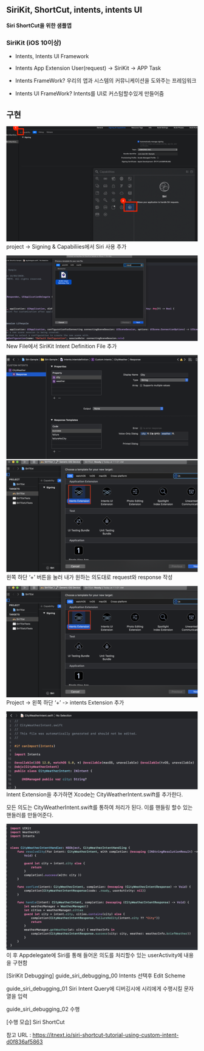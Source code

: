 ## SiriKit, ShortCut, intents, intents UI
**Siri ShortCut을 위한 샘플앱** 

### SiriKit (iOS 10이상)
- Intents, Intents UI Framework

- Intents App Extension
User(request) -> SiriKit -> APP Task

- Intents FrameWork? 
우리의 앱과 시스템의 커뮤니케이션을 도와주는 프레임워크

- Intents UI FrameWork?
Intents를 UI로 커스텀할수있게 만들어줌


## 구현
![이미지](./image/intents/guide_siri_project_00.png)
project -> Signing & Capabiliies에서
Siri 사용 추가

![이미지](./image/intents/guide_siri_project_01.png)
New File에서 SiriKit Intent Definition File 추가


![이미지](./image/intents/guide_siri_project_03.png)![이미지](./image/intents/guide_siri_project_04.png)
왼쪽 하단 ‘+’ 버튼을 눌러
내가 원하는 의도대로 request와 response 작성

![이미지](./image/intents/guide_siri_project_04.png)
Project -> 왼쪽 하단 ‘+’ -> intents Extension 추가

![이미지](./image/intents/guide_siri_project_05.png)
Intent Extension을 추가하면
Xcode는 CityWeatherIntent.swift를 추가한다.

모든 의도는 CityWeatherIntent.swift를 통하여 처리가 된다.
이를 핸들링 할수 있는 핸들러를 만들어준다.

![이미지](./image/intents/guide_siri_project_06.png) 
이 후 Appdelegate에 Siri를 통해 들어온 의도를 처리할수 있는
userActivity에 내용을 구현함


[SiriKit Debugging]
guide_siri_debugging_00
Intents 선택후 Edit Scheme

guide_siri_debugging_01
Siri Intent Query에 디버깅시에 시리에게 수행시킬 문자열을 입력

guide_siri_debugging_02
수행


[수행 모습]
Siri ShortCut




참고 URL  :  https://itnext.io/siri-shortcut-tutorial-using-custom-intent-d0f836af5863
